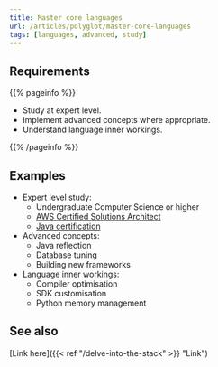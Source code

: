 ```yaml
---
title: Master core languages
url: /articles/polyglot/master-core-languages
tags: [languages, advanced, study]
---
```


## Requirements

{{% pageinfo %}}

* Study at expert level.
* Implement advanced concepts where appropriate.
* Understand language inner workings.

{{% /pageinfo %}}

## Examples

* Expert level study:
  * Undergraduate Computer Science or higher
  * [AWS Certified Solutions Architect](https://aws.amazon.com/certification/certified-solutions-architect-professional)
  * [Java certification](https://education.oracle.com/certification)
* Advanced concepts:
  * Java reflection
  * Database tuning
  * Building new frameworks
* Language inner workings:
  * Compiler optimisation
  * SDK customisation
  * Python memory management

## See also

[Link here]({{< ref "/delve-into-the-stack" >}} "Link")
